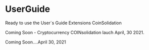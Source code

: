 # UserGuide
Ready to use the User`s Guide Extensions CoinSolidation

Coming Soon - Cryptocurrency COINsolidation lauch April, 30 2021.


Coming Soon....April 30, 2021
